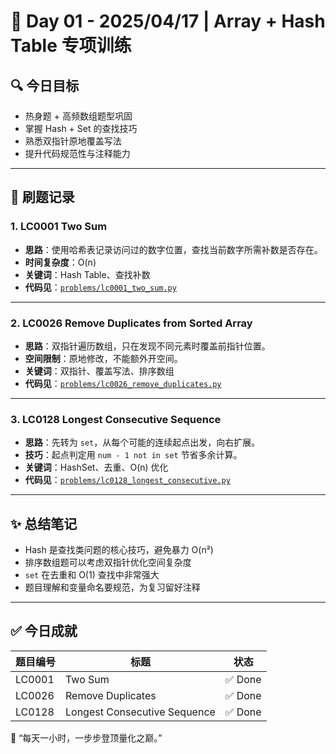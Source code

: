 # 📅 Day 01 - 2025/04/17 | Array + Hash Table 专项训练

## 🔍 今日目标

- 热身题 + 高频数组题型巩固
- 掌握 Hash + Set 的查找技巧
- 熟悉双指针原地覆盖写法
- 提升代码规范性与注释能力

---

## 🧠 刷题记录

### 1. LC0001 Two Sum
- **思路**：使用哈希表记录访问过的数字位置，查找当前数字所需补数是否存在。
- **时间复杂度**：O(n)
- **关键词**：Hash Table、查找补数
- **代码见**：[`problems/lc0001_two_sum.py`](../problems/lc0001_two_sum.py)

---

### 2. LC0026 Remove Duplicates from Sorted Array
- **思路**：双指针遍历数组，只在发现不同元素时覆盖前指针位置。
- **空间限制**：原地修改，不能额外开空间。
- **关键词**：双指针、覆盖写法、排序数组
- **代码见**：[`problems/lc0026_remove_duplicates.py`](../problems/lc0026_remove_duplicates.py)

---

### 3. LC0128 Longest Consecutive Sequence
- **思路**：先转为 `set`，从每个可能的连续起点出发，向右扩展。
- **技巧**：起点判定用 `num - 1 not in set` 节省多余计算。
- **关键词**：HashSet、去重、O(n) 优化
- **代码见**：[`problems/lc0128_longest_consecutive.py`](../problems/lc0128_longest_consecutive.py)

---

## ✨ 总结笔记

- Hash 是查找类问题的核心技巧，避免暴力 O(n²)
- 排序数组题可以考虑双指针优化空间复杂度
- `set` 在去重和 O(1) 查找中非常强大
- 题目理解和变量命名要规范，为复习留好注释

---

## ✅ 今日成就

| 题目编号 | 标题                         | 状态   |
|----------|------------------------------|--------|
| LC0001   | Two Sum                      | ✅ Done |
| LC0026   | Remove Duplicates            | ✅ Done |
| LC0128   | Longest Consecutive Sequence | ✅ Done |

🧱 “每天一小时，一步步登顶量化之巅。”

